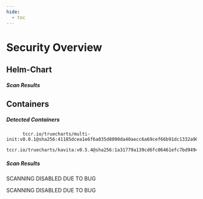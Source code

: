 ```yaml
---
hide:
  - toc
---
```


# Security Overview

<link href="https://truecharts.org/_static/trivy.css" type="text/css" rel="stylesheet" />

## Helm-Chart

##### Scan Results


## Containers

##### Detected Containers

          tccr.io/truecharts/multi-init:v0.0.1@sha256:41185dcea1e6f6a035d8090da40aecc6a69cef66b91dc1332a90c9d22861d367
          tccr.io/truecharts/kavita:v0.5.4@sha256:1a31779a139cd6fc06461efc7bd949448f951e55396b3f200917148d6be38691

##### Scan Results

SCANNING DISABLED DUE TO BUG

SCANNING DISABLED DUE TO BUG
